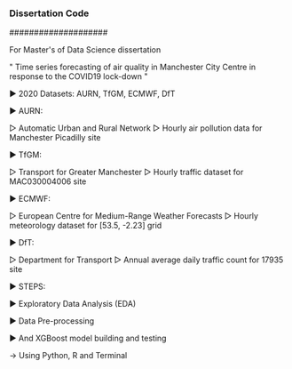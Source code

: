 ### Dissertation Code ###
####################

For Master's of Data Science dissertation 

" Time series forecasting of air quality in Manchester 
  City Centre in response to the COVID19 lock-down "


▶︎ 2020 Datasets: AURN, TfGM, ECMWF, DfT 

▶︎ AURN: 
  
  ▷ Automatic Urban and Rural Network 
  ▷ Hourly air pollution data for Manchester Picadilly site

▶︎ TfGM: 
  
  ▷ Transport for Greater Manchester
  ▷ Hourly traffic dataset for MAC030004006 site 

▶︎ ECMWF: 
  
  ▷ European Centre for Medium-Range Weather Forecasts
  ▷ Hourly meteorology dataset for [53.5, -2.23] grid

▶︎ DfT:   
  
  ▷ Department for Transport
  ▷ Annual average daily traffic count for 17935 site 

▶︎ STEPS: 

▶︎ Exploratory Data Analysis (EDA)

▶︎ Data Pre-processing 

▶︎ And XGBoost model building and testing 


-> Using Python, R and Terminal 
